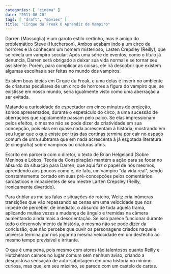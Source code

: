 ```yaml
---
categories: [ "cinema" ]
date: "2011-06-20"
tags: [ "draft", "movies" ]
title: "Cirque du Freak O Aprendiz de Vampiro"
---
```

Darren (Massoglia) é um garoto estilo certinho, mas é amigo do problemático Steve (Hutcherson). Ambos acabam indo a um circo de horrores e lá conhecem um homem misterioso, Lasten Crepsley (Reilly), que se revela um vampiro secular. Após uma série de eventos, como o título já denuncia, Darren será obrigado a deixar sua vida normal e se tornar seu assistente. Porém, para complicar as coisas, ele irá descobrir que existem algumas escolhas a ser feitas no mundo dos vampiros.

Existem boas ideias em Cirque du Freak, e uma delas é inserir no ambiente de criaturas peculiares de um circo de horrores a figura do vampiro que, se existisse em nosso mundo, seria igualmente visto como uma aberração a ser evitada.

Matando a curiosidade do espectador em cinco minutos de projeção, somos apresentados, durante o espetáculo do circo, a uma sucessão de aberrações que rapidamente passam pelo palco. Se elas impressionam pelos efeitos, o mesmo não se pode dizer da criatividade em sua concepção, pois elas em quase nada acrescentam à história, mostrando em seu lugar que o que existe por trás das cortinas termina por cair no espaço comum de uma subtrama que em nada acrescenta à já esgotada literatura (e cinegrafia) sobre vampiros ou criaturas afins.

Escrito em parceria com o diretor, o texto de Brian Helgeland (Sobre Meninos e Lobos, Teoria da Conspiração) mantém a ação para se focar no absurdo da situação para Darren, que aqui faz o papel de nós mesmos, aprendendo aos poucos como é, de fato, um vampiro "da vida real", sendo constantemente cortado em suas pré-concepções pelos comentários sarcásticos e impacientes de seu mestre Larten Crepsley (Reilly, ironicamente divertido).

Para driblar as muitas falas e situações do roteiro, Weitz cria inúmeras transições que vão repassando as cenas em uma velocidade que nos impede de perceber, de imediato, o absurdo de toda aquela trama, aplicando muitas vezes a mudança de ângulo e tremidas na câmera aumentando ainda mais a desorientação. Se isso parece funcionar durante todo o desenvolvimento da história, o mesmo não se pode dizer da conclusão, que não percebe que ouvir os personagens criados naquele universo termina por nos jogar na mesma velocidade em um desfecho ao mesmo tempo previsível e irritante.

O que é uma pena, pois mesmo com atores tão talentosos quanto Reilly e Hutcherson caímos no lugar comum sem nenhum aviso, criando a desgostosa sensação de auto-sabotagem em uma história no mínimo curiosa, mas que, em seu máximo, se parece com um castelo de cartas.
